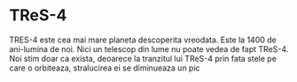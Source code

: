 # TReS-4

TRES-4 este cea mai mare planeta descoperita vreodata. Este la 1400 de
ani-lumina de noi. Nici un telescop din lume nu poate vedea de fapt TReS-4. Noi
stim doar ca exista, deoarece la tranzitul lui TReS-4 prin fata stele pe care o
orbiteaza, stralucirea ei se diminueaza un pic
